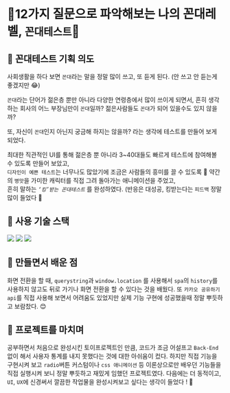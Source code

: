 # 👾12가지 질문으로 파악해보는 나의 꼰대레벨, `꼰대테스트`👾
## 📌 꼰대테스트 기획 의도
사회생활을 하다 보면 `꼰대`라는 말을 정말 많이 쓰고, 또 듣게 된다. (안 쓰고 안 듣는게 좋겠지만 😂)

 `꼰대`라는 단어가 젊은층 뿐만 아니라 다양한 연령층에서 많이 쓰이게 되면서,
흔히 생각하는 회사의 어느 부장님만이 `꼰대`일까? 젊은사람들도 `꼰대`가 되어 있을수도 있지 않을까?

또, 자신이 `꼰대`인지 아닌지 궁금해 하지는 않을까? 라는 생각에 테스트를 만들어 보게 되었다.

최대한 직관적인 UI를 통해 젊은층 뿐 아니라 3~40대들도 빠르게 테스트에 참여해볼 수 있도록 만들어 보았고,  
`디자인이 예쁜 테스트`는 너무나도 많았기에 조금은 사람들의 흥미를 끌 수 있도록 👀
약간의 `병맛`을 가미한 캐릭터를 직접 그려 돌아가는 애니메이션을 주었고,  
흔히 말하는 *`‘킹’받는 꼰대테스트`* 를 완성하였다. (반응은 대성공, 킹받는다는 `피드백` 정말 많이 들었다 🤣


## 📌 사용 기술 스택
<img src="https://img.shields.io/badge/html-E34F26?style=for-the-badge&logo=html5&logoColor=white">
<img src="https://img.shields.io/badge/css-1572B6?style=for-the-badge&logo=css3&logoColor=white">
<img src="https://img.shields.io/badge/javascript-F7DF1E?style=for-the-badge&logo=javascript&logoColor=black">

## 📌 만들면서 배운 점
화면 전환을 할 때, `querystring`과 `window.location` 를 사용해서 `spa`의 `history`를 사용하지 않고도 뒤로 가기나 화면 전환을 할 수 있다는 것을 배웠다. 또 `카카오 공유하기 api`를 직접 사용해 보면서 어려움도 있었지만 실제 기능 구현에 성공했을때 정말 뿌듯하고 보람찼다. 😊

## 📌 프로젝트를 마치며
공부하면서  처음으로  완성시킨  토이프로젝트인  만큼, 코드가  조금  어설프고  `Back-End`  없이  해서  사용자  통계를  내지  못했다는  것에  대한  아쉬움이  컸다.
하지만  직접  기능을  구현시켜  보고  `radio`버튼  커스텀이나 `css 애니메이션`  등  이론상으로만  배우던  기능들을  직접  실행시켜  보니  정말  뿌듯하고  재밌게  임했던  프로젝트였다.
다음에는  더  동적이고, `UI`, `UX`에  신경써서  깔끔한  작업물을  완성시켜보고  싶다는  생각이  들었다 ! 👏

